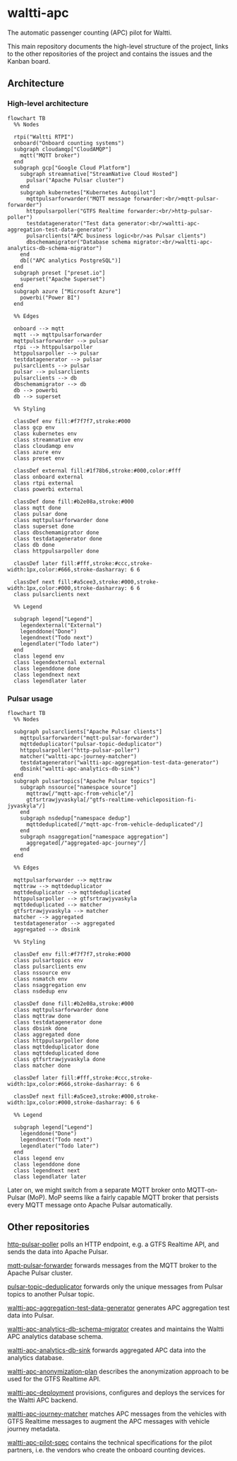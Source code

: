 # waltti-apc

The automatic passenger counting (APC) pilot for Waltti.

This main repository documents the high-level structure of the project, links to the other repositories of the project and contains the issues and the Kanban board.

## Architecture

### High-level architecture

```mermaid
flowchart TB
  %% Nodes

  rtpi("Waltti RTPI")
  onboard("Onboard counting systems")
  subgraph cloudamqp["CloudAMQP"]
    mqtt("MQTT broker")
  end
  subgraph gcp["Google Cloud Platform"]
    subgraph streamnative["StreamNative Cloud Hosted"]
      pulsar("Apache Pulsar cluster")
    end
    subgraph kubernetes["Kubernetes Autopilot"]
      mqttpulsarforwarder("MQTT message forwarder:<br/>mqtt-pulsar-forwarder")
      httppulsarpoller("GTFS Realtime forwarder:<br/>http-pulsar-poller")
      testdatagenerator("Test data generator:<br/>waltti-apc-aggregation-test-data-generator")
      pulsarclients("APC business logic<br/>as Pulsar clients")
      dbschemamigrator("Database schema migrator:<br/>waltti-apc-analytics-db-schema-migrator")
    end
    db[("APC analytics PostgreSQL")]
  end
  subgraph preset ["preset.io"]
    superset("Apache Superset")
  end
  subgraph azure ["Microsoft Azure"]
    powerbi("Power BI")
  end

  %% Edges

  onboard --> mqtt
  mqtt --> mqttpulsarforwarder
  mqttpulsarforwarder --> pulsar
  rtpi --> httppulsarpoller
  httppulsarpoller --> pulsar
  testdatagenerator --> pulsar
  pulsarclients --> pulsar
  pulsar --> pulsarclients
  pulsarclients --> db
  dbschemamigrator --> db
  db --> powerbi
  db --> superset

  %% Styling

  classDef env fill:#f7f7f7,stroke:#000
  class gcp env
  class kubernetes env
  class streamnative env
  class cloudamqp env
  class azure env
  class preset env

  classDef external fill:#1f78b6,stroke:#000,color:#fff
  class onboard external
  class rtpi external
  class powerbi external

  classDef done fill:#b2e08a,stroke:#000
  class mqtt done
  class pulsar done
  class mqttpulsarforwarder done
  class superset done
  class dbschemamigrator done
  class testdatagenerator done
  class db done
  class httppulsarpoller done

  classDef later fill:#fff,stroke:#ccc,stroke-width:1px,color:#666,stroke-dasharray: 6 6

  classDef next fill:#a5cee3,stroke:#000,stroke-width:1px,color:#000,stroke-dasharray: 6 6
  class pulsarclients next

  %% Legend

  subgraph legend["Legend"]
    legendexternal("External")
    legenddone("Done")
    legendnext("Todo next")
    legendlater("Todo later")
  end
  class legend env
  class legendexternal external
  class legenddone done
  class legendnext next
  class legendlater later
```

### Pulsar usage

```mermaid
flowchart TB
  %% Nodes

  subgraph pulsarclients["Apache Pulsar clients"]
    mqttpulsarforwarder("mqtt-pulsar-forwarder")
    mqttdeduplicator("pulsar-topic-deduplicator")
    httppulsarpoller("http-pulsar-poller")
    matcher("waltti-apc-journey-matcher")
    testdatagenerator("waltti-apc-aggregation-test-data-generator")
    dbsink("waltti-apc-analytics-db-sink")
  end
  subgraph pulsartopics["Apache Pulsar topics"]
    subgraph nssource["namespace source"]
      mqttraw[/"mqtt-apc-from-vehicle"/]
      gtfsrtrawjyvaskyla[/"gtfs-realtime-vehicleposition-fi-jyvaskyla"/]
    end
    subgraph nsdedup["namespace dedup"]
      mqttdeduplicated[/"mqtt-apc-from-vehicle-deduplicated"/]
    end
    subgraph nsaggregation["namespace aggregation"]
      aggregated[/"aggregated-apc-journey"/]
    end
  end

  %% Edges

  mqttpulsarforwarder --> mqttraw
  mqttraw --> mqttdeduplicator
  mqttdeduplicator --> mqttdeduplicated
  httppulsarpoller --> gtfsrtrawjyvaskyla
  mqttdeduplicated --> matcher
  gtfsrtrawjyvaskyla --> matcher
  matcher --> aggregated
  testdatagenerator --> aggregated
  aggregated --> dbsink

  %% Styling

  classDef env fill:#f7f7f7,stroke:#000
  class pulsartopics env
  class pulsarclients env
  class nssource env
  class nsmatch env
  class nsaggregation env
  class nsdedup env

  classDef done fill:#b2e08a,stroke:#000
  class mqttpulsarforwarder done
  class mqttraw done
  class testdatagenerator done
  class dbsink done
  class aggregated done
  class httppulsarpoller done
  class mqttdeduplicator done
  class mqttdeduplicated done
  class gtfsrtrawjyvaskyla done
  class matcher done

  classDef later fill:#fff,stroke:#ccc,stroke-width:1px,color:#666,stroke-dasharray: 6 6

  classDef next fill:#a5cee3,stroke:#000,stroke-width:1px,color:#000,stroke-dasharray: 6 6

  %% Legend

  subgraph legend["Legend"]
    legenddone("Done")
    legendnext("Todo next")
    legendlater("Todo later")
  end
  class legend env
  class legenddone done
  class legendnext next
  class legendlater later
```

Later on, we might switch from a separate MQTT broker onto MQTT-on-Pulsar (MoP).
MoP seems like a fairly capable MQTT broker that persists every MQTT message onto Apache Pulsar automatically.

## Other repositories

[http-pulsar-poller](https://github.com/tvv-lippu-ja-maksujarjestelma-oy/http-pulsar-poller) polls an HTTP endpoint, e.g. a GTFS Realtime API, and sends the data into Apache Pulsar.

[mqtt-pulsar-forwarder](https://github.com/tvv-lippu-ja-maksujarjestelma-oy/mqtt-pulsar-forwarder) forwards messages from the MQTT broker to the Apache Pulsar cluster.

[pulsar-topic-deduplicator](https://github.com/tvv-lippu-ja-maksujarjestelma-oy/pulsar-topic-deduplicator) forwards only the unique messages from Pulsar topics to another Pulsar topic.

[waltti-apc-aggregation-test-data-generator](https://github.com/tvv-lippu-ja-maksujarjestelma-oy/waltti-apc-aggregation-test-data-generator) generates APC aggregation test data into Pulsar.

[waltti-apc-analytics-db-schema-migrator](https://github.com/tvv-lippu-ja-maksujarjestelma-oy/waltti-apc-analytics-db-schema-migrator) creates and maintains the Waltti APC analytics database schema.

[waltti-apc-analytics-db-sink](https://github.com/tvv-lippu-ja-maksujarjestelma-oy/waltti-apc-analytics-db-sink) forwards aggregated APC data into the analytics database.

[waltti-apc-anonymization-plan](https://github.com/tvv-lippu-ja-maksujarjestelma-oy/waltti-apc-anonymization-plan) describes the anonymization approach to be used for the GTFS Realtime API.

[waltti-apc-deployment](https://github.com/tvv-lippu-ja-maksujarjestelma-oy/waltti-apc-deployment) provisions, configures and deploys the services for the Waltti APC backend.

[waltti-apc-journey-matcher](https://github.com/tvv-lippu-ja-maksujarjestelma-oy/waltti-apc-journey-matcher) matches APC messages from the vehicles with GTFS Realtime messages to augment the APC messages with vehicle journey metadata.

[waltti-apc-pilot-spec](https://github.com/tvv-lippu-ja-maksujarjestelma-oy/waltti-apc-pilot-spec) contains the technical specifications for the pilot partners, i.e. the vendors who create the onboard counting devices.
